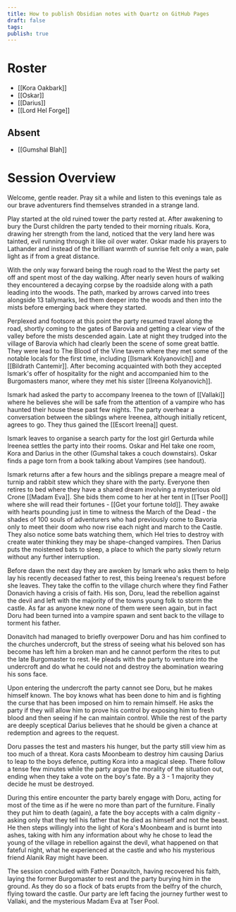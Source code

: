 ```yaml
---
title: How to publish Obsidian notes with Quartz on GitHub Pages
draft: false
tags: 
publish: true
---
```


# Roster
- [[Kora Oakbark]]
- [[Oskar]]
- [[Darius]]
- [[Lord Hel Forge]]
## Absent
- [[Gumshal Blah]]

# Session Overview

Welcome, gentle reader. Pray sit a while and listen to this evenings tale as our brave adventurers find themselves stranded in a strange land.

Play started at the old ruined tower the party rested at. After awakening to bury the Durst children the party tended to their morning rituals. Kora, drawing her strength from the land, noticed that the very land here was tainted, evil running through it like oil over water. Oskar made his prayers to Lathander and instead of the brilliant warmth of sunrise felt only a wan, pale light as if from a great distance.

With the only way forward being the rough road to the West the party set off and spent most of the day walking. After nearly seven hours of walking they encountered a decaying corpse by the roadside along with a path leading into the woods. The path, marked by arrows carved into trees alongside 13 tallymarks, led them deeper into the woods and then into the mists before emerging back where they started.

Perplexed and footsore at this point the party resumed travel along the road, shortly coming to the gates of Barovia and getting a clear view of the valley before the mists descended again. Late at night they trudged into the village of Barovia which had clearly been the scene of some great battle. They were lead to The Blood of the Vine tavern where they met some of the notable locals for the first time, including [[Ismark Kolyanovich]] and [[Bildrath Cantemir]]. After becoming acquainted with both they accepted Ismark's offer of hospitality for the night and accompanied him to the Burgomasters manor, where they met his sister [[Ireena Kolyanovich]].

Ismark had asked the party to accompany Ireenea to the town of [[Vallaki]] where he believes she will be safe from the attention of a vampire who has haunted their house these past few nights. The party overhear a conversation between the siblings where Ireenea, although initially reticent, agrees to go.  They thus gained the [[Escort Ireena]] quest.

Ismark leaves to organise a search party for the lost girl Gerturda while Ireenea settles the party into their rooms. Oskar and Hel take one room, Kora and Darius in the other (Gumshal takes a couch downstairs). Oskar finds a page torn from a book talking about Vampires (see handout).

Ismark returns after a few hours and the siblings prepare a meagre meal of turnip and rabbit stew which they share with the party. Everyone then retires to bed where they have a shared dream involving a mysterious old Crone [[Madam Eva]]. She bids them come to her at her tent in [[Tser Pool]] where she will read their fortunes - [[Get your fortune told]]. They awake with hearts pounding just in time to witness the March of the Dead - the shades of 100 souls of adventurers who had previously come to Bavoria only to meet their doom who now rise each night and march to the Castle. They also notice some bats watching them, which Hel tries to destroy with create water thinking they may be shape-changed vampires. Then Darius puts the moistened bats to sleep, a place to which the party slowly return without any further interruption.

Before dawn the next day they are awoken by Ismark who asks them to help lay his recently deceased father to rest, this being Ireenea's request before she leaves. They take the coffin to the village church where they find Father Donavich having a crisis of faith. His son, Doru, lead the rebellion against the devil and left with the majority of the towns young folk to storm the castle. As far as anyone knew none of them were seen again, but in fact Doru had been turned into a vampire spawn and sent back to the village to torment his father.

Donavitch had managed to briefly overpower Doru and has him confined to the churches undercroft, but the stress of seeing what his beloved son has become has left him a broken man and he cannot perform the rites to put the late Burgomaster to rest. He pleads with the party to venture into the undercroft and do what he could not and destroy the abomination wearing his sons face.

Upon entering the undercroft the party cannot see Doru, but he makes himself known. The boy knows what has been done to him and is fighting the curse that has been imposed on him to remain himself. He asks the party if they will allow him to prove his control by exposing him to fresh blood and then seeing if he can maintain control. While the rest of the party are deeply sceptical Darius believes that he should be given a chance at redemption and agrees to the request.

Doru passes the test and masters his hunger, but the party still view him as too much of a threat. Kora casts Moonbeam to destroy him causing Darius to leap to the boys defence, putting Kora into a magical sleep. There follow a tense few minutes while the party argue the morality of the situation out, ending when they take a vote on the boy's fate. By a 3 - 1 majority they decide he must be destroyed.

During this entire encounter the party barely engage with Doru, acting for most of the time as if he were no more than part of the furniture. Finally they put him to death (again), a fate the boy accepts with a calm dignity - asking only that they tell his father that he died as himself and not the beast. He then steps willingly into the light of Kora's Moonbeam and is burnt into ashes, taking with him any information about why he chose to lead the young of the village in rebellion against the devil, what happened on that fateful night, what he experienced at the castle and who his mysterious friend Alanik Ray might have been.

The session concluded with Father Donavitch, having recovered his faith, laying the former Burgomaster to rest and the party burying him in the ground. As they do so a flock of bats erupts from the belfry of the church, flying toward the castle. Our party are left facing the journey further west to Vallaki, and the mysterious Madam Eva at Tser Pool.